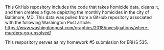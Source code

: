 This GitHub repository includes the code that takes homicide data, cleans it, 
and then creates a figure depicting the monthly homicides in the city of 
Baltimore, MD.
This data was pulled from a GitHub repository associated with the following
Washington Post article: 
https://www.washingtonpost.com/graphics/2018/investigations/where-murders-go-unsolved/ 

This respository serves as my homework #5 submission for ERHS 535. 